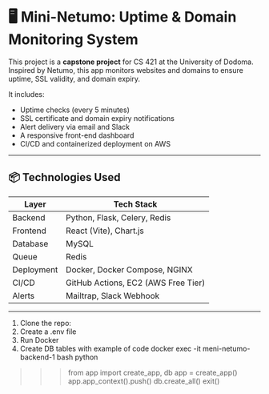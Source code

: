 # 🖥️ Mini-Netumo: Uptime & Domain Monitoring System

This project is a **capstone project** for CS 421 at the University of Dodoma. Inspired by Netumo, this app monitors websites and domains to ensure uptime, SSL validity, and domain expiry.

It includes:
- Uptime checks (every 5 minutes)
- SSL certificate and domain expiry notifications
- Alert delivery via email and Slack
- A responsive front-end dashboard
- CI/CD and containerized deployment on AWS

---

## 📦 Technologies Used

| Layer       | Tech Stack                        |
|-------------|-----------------------------------|
| Backend     | Python, Flask, Celery, Redis      |
| Frontend    | React (Vite), Chart.js            |
| Database    | MySQL                             |
| Queue       | Redis                             |
| Deployment  | Docker, Docker Compose, NGINX     |
| CI/CD       | GitHub Actions, EC2 (AWS Free Tier)|
| Alerts      | Mailtrap, Slack Webhook           |

---



1. Clone the repo:
2. Create a .env file
3. Run Docker
4. Create DB tables
with example of code 
docker exec -it meni-netumo-backend-1 bash
python
>>> from app import create_app, db
>>> app = create_app()
>>> app.app_context().push()
>>> db.create_all()
>>> exit()
